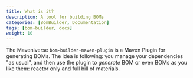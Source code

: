 ```yaml
---
title: What is it?
description: A tool for building BOMs
categories: [BomBuilder, Documentation]
tags: [bom-builder, docs]
weight: 10
---
```


The Maveniverse `bom-builder-maven-plugin` is a Maven Plugin for generating BOMs. The idea is following: you manage your dependencies
"as usual", and then use the plugin to _generate_ BOM or even BOMs as you like them: reactor only and full bill
of materials.
